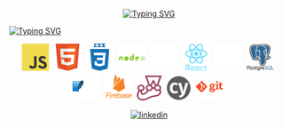 <p align="center" style="margin-bottom: 10px;">
  <a href="https://git.io/typing-svg"><img src="https://readme-typing-svg.demolab.com?font=Fira+Code&size=24&duration=0.000001&pause=1000&height=40&center=true&repeat=false&width=435&lines=Neville+Keemer" alt="Typing SVG" /></a>
</p>
<p>
<a href="https://git.io/typing-svg"><img src="https://readme-typing-svg.demolab.com?font=Fira+Code&pause=1000&center=true&width=1000&height=30&lines=Full+Stack+Web+Developer;using+the+following+languages%2C+libraries%2C+frameworks+%26+tools" alt="Typing SVG" /></a>
</p>



<p align="center">
   <img src="https://github.com/devicons/devicon/blob/master/icons/javascript/javascript-original.svg" title="JavaScript" alt="JavaScript" width="50" height="50"/>&nbsp;
  <img src="https://github.com/devicons/devicon/blob/master/icons/html5/html5-original.svg" title="HTML5" alt="HTML" width="50" height="50"/>&nbsp;
  <img src="https://github.com/devicons/devicon/blob/master/icons/css3/css3-plain-wordmark.svg"  title="CSS3" alt="CSS" width="50" height="50"/>&nbsp;
   <img src="https://github.com/devicons/devicon/blob/master/icons/nodejs/nodejs-plain-wordmark.svg" title="NodeJS" alt="NodeJS" width="50" height="50"/>&nbsp;
   <img src="./icons/express.svg" title="Express" alt="Express"50" height="50"/>&nbsp;
  <img src="https://github.com/devicons/devicon/blob/master/icons/react/react-original-wordmark.svg" title="React" alt="React" width="50" height="50"/>&nbsp;
  <img src="./icons/nextjs.svg" title="Next" alt="Next" width="50" height="50"/>&nbsp;
  <img src="https://github.com/devicons/devicon/blob/master/icons/postgresql/postgresql-original-wordmark.svg" title="psql" alt="PSQL" width="50" height="50"/>&nbsp;
  <img src="./icons/sqlite.svg" title="Sqlite" alt="SQLite" width="50" height="50"/>&nbsp;
  <img src="https://github.com/devicons/devicon/blob/master/icons/firebase/firebase-plain-wordmark.svg" title="Firebase" alt="Firebase" width="50" height="50"/>&nbsp;
   <img src="https://github.com/devicons/devicon/blob/master/icons/jest/jest-plain.svg" title="Jest" alt="Jest" width="45" height="45"/>&nbsp;
   <img src="./icons/cypress.svg" title="Cypress" alt="Cypress" width="45" height="45"/>&nbsp;
   <img src="https://github.com/devicons/devicon/blob/master/icons/git/git-plain-wordmark.svg" title="Git" alt="Git" width="50" height="50"/>&nbsp;
</p>
 
<p align="center">     
  <a href="https://www.linkedin.com/in/bytesizedit/" target="_blank">
    <img src=https://img.shields.io/badge/linkedin-%231E77B5.svg?&style=for-the-badge&logo=linkedin&logoColor=white alt=linkedin />
  </a>
</p>


  
  
 

<!--
**ByteSizedIT/ByteSizedIT** is a ✨ _special_ ✨ repository because its `README.md` (this file) appears on your GitHub profile.

Here are some ideas to get you started:

- 🔭 I’m currently working on ...
- 🌱 I’m currently learning ...
- 👯 I’m looking to collaborate on ...
- 🤔 I’m looking for help with ...
- 💬 Ask me about ...
- 📫 How to reach me: ...
- 😄 Pronouns: ...
- ⚡ Fun fact: ...
-->
